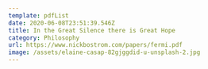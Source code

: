 ```yaml
---
template: pdfList
date: 2020-06-08T23:51:39.546Z
title: In the Great Silence there is Great Hope
category: Philosophy
url: https://www.nickbostrom.com/papers/fermi.pdf
image: /assets/elaine-casap-82gjggdid-u-unsplash-2.jpg
---
```

